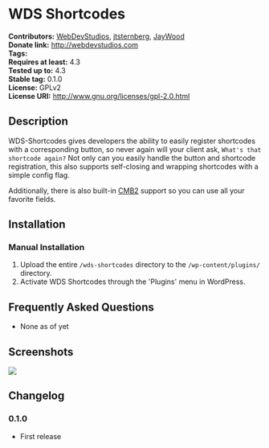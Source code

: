 # WDS Shortcodes #
**Contributors:**      [WebDevStudios](https://github.com/WebDevStudios), [jtsternberg](https://github.com/jtsternberg), [JayWood](https://github.com/JayWood)   
**Donate link:**       http://webdevstudios.com  
**Tags:**  
**Requires at least:** 4.3  
**Tested up to:**      4.3  
**Stable tag:**        0.1.0  
**License:**           GPLv2  
**License URI:**       http://www.gnu.org/licenses/gpl-2.0.html  

## Description ##

WDS-Shortcodes gives developers the ability to easily register shortcodes with a corresponding button, so never again will your client ask, `What's that shortcode again?` Not only can you easily handle
 the button and shortcode registration, this also supports self-closing and wrapping shortcodes with a simple config flag.
 
Additionally, there is also built-in [CMB2](http://wordpress.org/plugins/cmb2/) support so you can use all your favorite fields. 

## Installation ##

### Manual Installation ###

1. Upload the entire `/wds-shortcodes` directory to the `/wp-content/plugins/` directory.
2. Activate WDS Shortcodes through the 'Plugins' menu in WordPress.

## Frequently Asked Questions ##

* None as of yet

## Screenshots ##
![](https://raw.githubusercontent.com/JayWood/WDS-Shortcodes/pull_1/screenshot1.png)

## Changelog ##

### 0.1.0 ###
* First release
